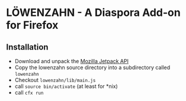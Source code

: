LÖWENZAHN - A Diaspora Add-on for Firefox
=========================================

Installation
------------
* Download and unpack the [Mozilla Jetpack API](https://addons.mozilla.org/en-US/developers/)
* Copy the lowenzahn source directory into a subdirectory called `lowenzahn`
* Checkout `lowenzahn/lib/main.js`
* call `source bin/activate` (at least for *nix)
* call `cfx run`
